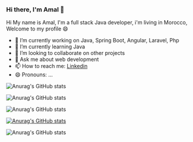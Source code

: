 ### Hi there, I'm Amal 👋

Hi My name is Amal, I'm a full stack Java developer, i'm living in Morocco, Welcome to my profile 😄


- 🔭 I’m currently working on Java, Spring Boot, Angular, Laravel, Php
- 🌱 I’m currently learning Java
- 👯 I’m looking to collaborate on other projects
- 💬 Ask me about web development
- 📫 How to reach me: <a href="https://www.linkedin.com/in/amal-mtahri-87a5701b8/" class="btn btn-primary" > Linkedin </a>
- 😄 Pronouns: ...


![Anurag's GitHub stats](https://github-readme-stats.vercel.app/api?username=amalmtahri&count_private=true)


![Anurag's GitHub stats](https://github-readme-stats.vercel.app/api?username=amalmtahri&count_private=true)


![Anurag's GitHub stats](https://github-readme-stats.vercel.app/api?username=amalmtahri&hide=contribs,prs)


[![Anurag's GitHub stats](https://github-readme-stats.vercel.app/api?username=amalmtahri)](https://github.com/anuraghazra/github-readme-stats)


![Anurag's GitHub stats](https://github-readme-stats.vercel.app/api?username=amalmtahri&show_icons=true&theme=radical)



